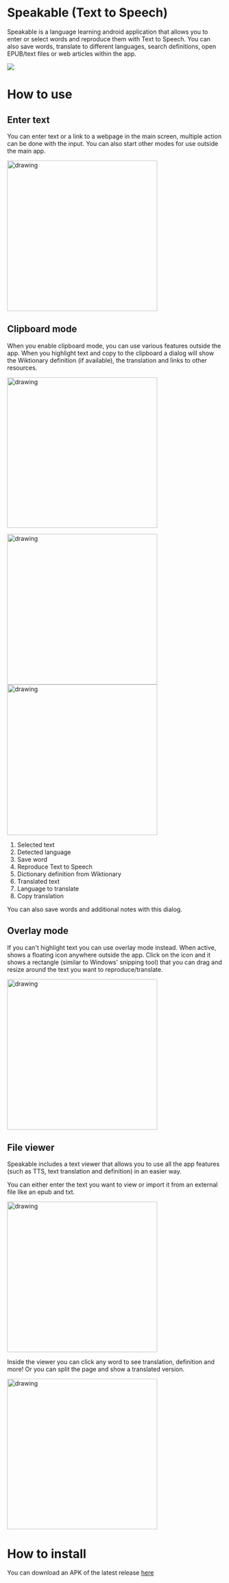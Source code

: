 # Speakable (Text to Speech)
Speakable is a language learning android application that allows you to enter or select words and reproduce them with Text to Speech. You can also save words, translate to different languages, search definitions, open EPUB/text files or web articles within the app.

![](app/src/main/res/mipmap-xxhdpi/ic_launcher_round.png)

# How to use

## Enter text
You can enter text or a link to a webpage in the main screen, multiple action can be done with the input. You can also start other modes for use outside the main app.

<img src="readme_images/main_screen.jpg" alt="drawing" width="350"/>

## Clipboard mode
When you enable clipboard mode, you can use various features outside the app. When you highlight text and copy to the clipboard a dialog will show the Wiktionary definition (if available), the translation and links to other resources.

<img src="readme_images/clipboard-mode-gif.gif" alt="drawing" width="350"/><br/>

<p float="left">
<img src="readme_images/process_text_dictionary.png" alt="drawing" width="350"/>
<img src="readme_images/process_text_translation.png" alt="drawing" width="350"/>
</p>

1. Selected text
1. Detected language
1. Save word
1. Reproduce Text to Speech
1. Dictionary definition from Wiktionary
1. Translated text
1. Language to translate
1. Copy translation

You can also save words and additional notes with this dialog.

## Overlay mode

If you can't highlight text you can use overlay mode instead. When active, shows a floating icon anywhere outside the app. Click on the icon and it shows a rectangle (similar to Windows' snipping tool) that you can drag and resize around the text you want to reproduce/translate.

<img src="readme_images/overlay-mode-gif.gif" alt="drawing" width="350"/><br/>
## File viewer

Speakable includes a text viewer that allows you to use all the app features (such as TTS, text translation and definition) in an easier way.

You can either enter the text you want to view or import it from an external file like an epub and txt.

<img src="readme_images/import_text_screen.jpg" alt="drawing" width="350"/>

Inside the viewer you can click any word to see translation, definition and more! Or you can split the page and show a translated version.

<img src="readme_images/text-viewer.jpg" alt="drawing" width="350"/>

# How to install

You can download an APK of the latest release [here](https://github.com/memostark/Speakable/releases)
